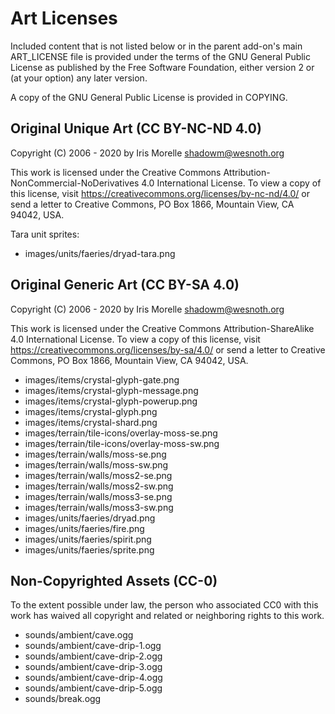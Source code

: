 Art Licenses
============

Included content that is not listed below or in the parent add-on's main ART_LICENSE file is provided under the terms of the GNU General Public License as published by the Free Software Foundation, either version 2 or (at your option) any later version.

A copy of the GNU General Public License is provided in COPYING.


Original Unique Art (CC BY-NC-ND 4.0)
-------------------------------------

Copyright (C) 2006 - 2020 by Iris Morelle <shadowm@wesnoth.org>

This work is licensed under the Creative Commons Attribution-NonCommercial-NoDerivatives 4.0 International License. To view a copy of this license, visit <https://creativecommons.org/licenses/by-nc-nd/4.0/> or send a letter to Creative Commons, PO Box 1866, Mountain View, CA 94042, USA.

Tara unit sprites:
 * images/units/faeries/dryad-tara.png


Original Generic Art (CC BY-SA 4.0)
-----------------------------------

Copyright (C) 2006 - 2020 by Iris Morelle <shadowm@wesnoth.org>

This work is licensed under the Creative Commons Attribution-ShareAlike 4.0 International License. To view a copy of this license, visit <https://creativecommons.org/licenses/by-sa/4.0/> or send a letter to Creative Commons, PO Box 1866, Mountain View, CA 94042, USA.

 * images/items/crystal-glyph-gate.png
 * images/items/crystal-glyph-message.png
 * images/items/crystal-glyph-powerup.png
 * images/items/crystal-glyph.png
 * images/items/crystal-shard.png
 * images/terrain/tile-icons/overlay-moss-se.png
 * images/terrain/tile-icons/overlay-moss-sw.png
 * images/terrain/walls/moss-se.png
 * images/terrain/walls/moss-sw.png
 * images/terrain/walls/moss2-se.png
 * images/terrain/walls/moss2-sw.png
 * images/terrain/walls/moss3-se.png
 * images/terrain/walls/moss3-sw.png
 * images/units/faeries/dryad.png
 * images/units/faeries/fire.png
 * images/units/faeries/spirit.png
 * images/units/faeries/sprite.png


Non-Copyrighted Assets (CC-0)
-----------------------------

To the extent possible under law, the person who associated CC0 with this work has waived all copyright and related or neighboring rights to this work.

 * sounds/ambient/cave.ogg
 * sounds/ambient/cave-drip-1.ogg
 * sounds/ambient/cave-drip-2.ogg
 * sounds/ambient/cave-drip-3.ogg
 * sounds/ambient/cave-drip-4.ogg
 * sounds/ambient/cave-drip-5.ogg
 * sounds/break.ogg
